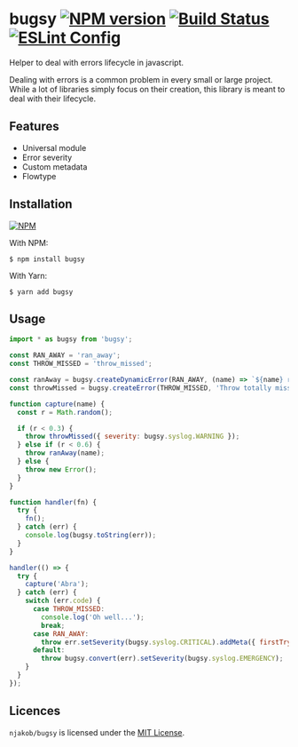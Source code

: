 
# bugsy [![NPM version][npm-status-image]][npm] [![Build Status][build-status-image]][travis] [![ESLint Config][eslint-config-image]][eslint-config]

Helper to deal with errors lifecycle in javascript.

Dealing with errors is a common problem in every small or large project. While a lot of libraries simply focus on their creation, this library is meant to deal with their lifecycle.

## Features

* Universal module
* Error severity
* Custom metadata
* Flowtype

## Installation

[![NPM][npm-install-image]][npm]

With NPM:

```
$ npm install bugsy
```

With Yarn:

```
$ yarn add bugsy
```

## Usage

```javascript
import * as bugsy from 'bugsy';

const RAN_AWAY = 'ran_away';
const THROW_MISSED = 'throw_missed';

const ranAway = bugsy.createDynamicError(RAN_AWAY, (name) => `${name} ran away, again`);
const throwMissed = bugsy.createError(THROW_MISSED, 'Throw totally missed');

function capture(name) {
  const r = Math.random();

  if (r < 0.3) {
    throw throwMissed({ severity: bugsy.syslog.WARNING });
  } else if (r < 0.6) {
    throw ranAway(name);
  } else {
    throw new Error();
  }
}

function handler(fn) {
  try {
    fn();
  } catch (err) {
    console.log(bugsy.toString(err));
  }
}

handler(() => {
  try {
    capture('Abra');
  } catch (err) {
    switch (err.code) {
      case THROW_MISSED:
        console.log('Oh well...');
        break;
      case RAN_AWAY:
        throw err.setSeverity(bugsy.syslog.CRITICAL).addMeta({ firstTry: true });
      default:
        throw bugsy.convert(err).setSeverity(bugsy.syslog.EMERGENCY);
    }
  }
});
```

## Licences

`njakob/bugsy` is licensed under the [MIT License][licence].

[licence]: LICENSE
[eslint-config]: https://github.com/njakob/eslint-config
[npm]: https://nodei.co/npm/bugsy/
[travis]: https://travis-ci.org/njakob/bugsy
[npm-install-image]: https://nodei.co/npm/bugsy.png?downloads=true
[npm-status-image]: https://img.shields.io/npm/v/bugsy.svg
[build-status-image]: https://travis-ci.org/njakob/bugsy.svg?branch=master
[eslint-config-image]: https://img.shields.io/badge/eslint_config-njakob-463fd4.svg
